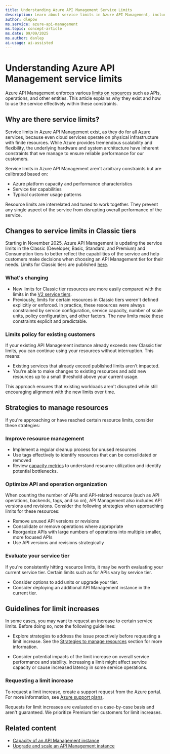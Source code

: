 ```yaml
---
title: Understanding Azure API Management Service Limits
description: Learn about service limits in Azure API Management, including their purpose, how they're enforced, and guidelines for managing your service.
author: dlepow
ms.service: azure-api-management
ms.topic: concept-article
ms.date: 09/09/2025
ms.author: danlep
ai-usage: ai-assisted
---
```


# Understanding Azure API Management service limits

Azure API Management enforces various [limits on resources](/azure/azure-resource-manager/management/azure-subscription-service-limits?toc=%2Fazure%2Fapi-management%2Ftoc.json&bc=%2Fazure%2Fapi-management%2Fbreadcrumb%2Ftoc.json&branch=pr-en-us-304099#azure-api-management-limits) such as APIs, operations, and other entities. This article explains why they exist and how to use the service effectively within these constraints. 

## Why are there service limits?

Service limits in Azure API Management exist, as they do for all Azure services, because even cloud services operate on physical infrastructure with finite resources. While Azure provides tremendous scalability and flexibility, the underlying hardware and system architecture have inherent constraints that we manage to ensure reliable performance for our customers.

Service limits in Azure API Management aren't arbitrary constraints but are calibrated based on:

* Azure platform capacity and performance characteristics
* Service tier capabilities
* Typical customer usage patterns

Resource limits are interrelated and tuned to work together. They prevent any single aspect of the service from disrupting overall performance of the service.

## Changes to service limits in Classic tiers

Starting in November 2025, Azure API Management is updating the service limits in the Classic (Developer, Basic, Standard, and Premium) and Consumption tiers to better reflect the capabilities of the service and help customers make decisions when choosing an API Management tier for their needs. Limits for Classic tiers are published [here](/azure/azure-resource-manager/management/azure-subscription-service-limits?toc=%2Fazure%2Fapi-management%2Ftoc.json&bc=%2Fazure%2Fapi-management%2Fbreadcrumb%2Ftoc.json#limits---api-management-classic-tiers).

### What's changing

* New limits for Classic tier resources are more easily compared with the limits in the [V2 service tiers](/azure/azure-resource-manager/management/azure-subscription-service-limits?toc=%2Fazure%2Fapi-management%2Ftoc.json&bc=%2Fazure%2Fapi-management%2Fbreadcrumb%2Ftoc.json#limits---api-management-v2-tiers).
* Previously, limits for certain resources in Classic tiers weren't defined explicitly or enforced. In practice, these resources were always constrained by service configuration, service capacity, number of scale units, policy configuration, and other factors. The new limits make these constraints explicit and predictable.

### Limits policy for existing customers

If your existing API Management instance already exceeds new Classic tier limits, you can continue using your resources without interruption. This means:

* Existing services that already exceed published limits aren't impacted.
* You're able to make changes to existing resources and add new resources up to a small threshold above your current usage.

This approach ensures that existing workloads aren't disrupted while still encouraging alignment with the new limits over time.

## Strategies to manage resources

If you're approaching or have reached certain resource limits, consider these strategies:

### Improve resource management

* Implement a regular cleanup process for unused resources
* Use tags effectively to identify resources that can be consolidated or removed
* Review [capacity metrics](api-management-capacity.md) to understand resource utilization and identify potential bottlenecks.

### Optimize API and operation organization

When counting the number of APIs and API-related resource (such as API operations, backends, tags, and so on), API Management also includes API versions and revisions. Consider the following strategies when approaching limits for these resources:

* Remove unused API versions or revisions
* Consolidate or remove operations where appropriate
* Reorganize APIs with large numbers of operations into multiple smaller, more focused APIs
* Use API versions and revisions strategically

### Evaluate your service tier

If you're consistently hitting resource limits, it may be worth evaluating your current service tier. Certain limits such as for APIs vary by service tier.

* Consider options to add units or upgrade your tier. 
* Consider deploying an additional API Management instance in the current tier.

## Guidelines for limit increases

In some cases, you may want to request an increase to certain service limits. Before doing so, note the following guidelines:


* Explore strategies to address the issue proactively before requesting a limit increase. See the [Strategies to manage resources](#strategies-to-manage-resources) section for more information.

* Consider potential impacts of the limit increase on overall service performance and stability. Increasing a limit might affect service capacity or cause increased latency in some service operations.

### Requesting a limit increase

To request a limit increase, create a support request from the Azure portal. For more information, see [Azure support plans](https://azure.microsoft.com/support/).

Requests for limit increases are evaluated on a case-by-case basis and aren't guaranteed. We prioritize Premium tier customers for limit increases.

## Related content

* [Capacity of an API Management instance](api-management-capacity.md)
* [Upgrade and scale an API Management instance](upgrade-and-scale.md)

